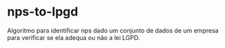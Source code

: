 # nps-to-lpgd
Algoritmo para identificar nps dado um conjunto de dados de um empresa para verificar se ela adequa ou não a lei LGPD.
